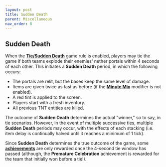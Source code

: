 ```yaml
---
layout: post
title: Sudden Death
parent: Miscellaneous
nav_order: 8
---
```

**Sudden Death**
---

When the **[Tie/Sudden Death](https://zeroniaserver.github.io/RocketRidersWiki/modification_room/game_rules#tiesudden-death)** game rule is enabled, players may tie the game if both teams explode their enemies' nether portals within 4 seconds of each other. This initiates a **Sudden Death** period, in which the following occurs:

- The portals are relit, but the bases keep the same level of damage.
- Items are given twice as fast as before (if the **[Minute Mix](https://zeroniaserver.github.io/RocketRidersWiki/modification_room/modifiers#minute-mix)** modifier is not enabled).
- A red tint is applied to the screen.
- Players start with a fresh inventory.
- All previous TNT entities are killed.

The outcome of **Sudden Death** determines the actual "winner," so to say, in tie scenarios. However, in the event of multiple successive ties, multiple **Sudden Death** periods may occur, with the effects of each stacking (i.e. item delay is continually halved until it reaches a minimum of 1 tick).

Since **Sudden Death** determines the true outcome of the game, some **[achievements](https://zeroniaserver.github.io/RocketRidersWiki/achievements)** are only rewarded once the 4-second tie window has passed (although, the **Premature Celebration** achievement is rewarded for the team that initially won before a tie!).